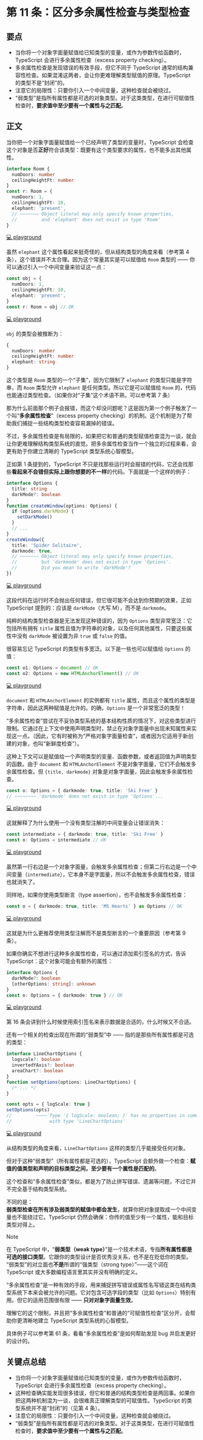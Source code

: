 # 第 11 条：区分多余属性检查与类型检查

## 要点

- 当你将一个对象字面量赋值给已知类型的变量，或作为参数传给函数时，TypeScript 会进行多余属性检查（excess property checking）。
- 多余属性检查是发现错误的有效手段，但它不同于 TypeScript 通常的结构兼容性检查。如果混淆这两者，会让你更难理解类型赋值的原理。TypeScript 的类型不是“封闭”的。
- 注意它的局限性：只要你引入一个中间变量，这种检查就会被绕过。
- “弱类型”是指所有属性都是可选的对象类型。对于这类类型，在进行可赋值性检查时，**要求值中至少要有一个属性与之匹配**。

## 正文

当你把一个对象字面量赋值给一个已经声明了类型的变量时，TypeScript 会检查这个对象是否**正好**符合该类型：既要有这个类型要求的属性，也不能多出其他属性。

```ts
interface Room {
  numDoors: number
  ceilingHeightFt: number
}
const r: Room = {
  numDoors: 1,
  ceilingHeightFt: 10,
  elephant: 'present',
  // ~~~~~~~ Object literal may only specify known properties,
  //         and 'elephant' does not exist in type 'Room'
}
```

[💻 playground](https://www.typescriptlang.org/play/?ts=5.4.5#code/JYOwLgpgTgZghgYwgAgEoHt0FtkG8BQyyIArlgCKZQDOAXMWQEbQDchySwANqAOYASEYLwAWYAGJh6pLMyhsAvvgToQ1MMij0M2ZAF487GZXQ16ARgA07TjxAChoiVOTmADNaIQuEAA4i4cHoAcl8oCGoIcGDrAHpY5AA-ZJTE5AB5RgArCAQNHkgoOC5kLDgAT2RVLkrqX1zgGEqAaxB0AHcQZDD0eqgwYAi4hKJR0cCAE2Rg7z8A6OQJ9AjidA0IAA9gdWRQZDBy+umdLGD8BTYgA)

虽然 `elephant` 这个属性看起来挺奇怪的，但从结构类型的角度来看（参考第 4 条），这个错误并不太合理。因为这个常量其实是可以赋值给 `Room` 类型的 —— 你可以通过引入一个中间变量来验证这一点：

```ts
const obj = {
  numDoors: 1,
  ceilingHeightFt: 10,
  elephant: 'present',
}
const r: Room = obj // OK
```

[💻 playground](https://www.typescriptlang.org/play/?ts=5.4.5#code/JYOwLgpgTgZghgYwgAgEoHt0FtkG8BQyyIArlgCKZQDOAXMWQEbQDchySwANqAOYASEYLwAWYAGJh6pLMyhsAvvgToQ1MMnSMAVsgC8edjMroa9AIwAadpx4gBQ0RKnJzABmtEIXCAAcRcOD0AOS+UBDUEODB1gpsKmoaUPQY2PqaOixEAPTZyADyANL4QA)

`obj` 的类型会被推断为：

```ts
{
  numDoors: number
  ceilingHeightFt: number
  elephant: string
}
```

这个类型是 `Room` 类型的一个“子集”，因为它限制了 `elephant` 的类型只能是字符串，而 `Room` 类型允许 `elephant` 是任何类型。所以它是可以赋值给 `Room` 的，代码也能通过类型检查。（如果你对“子集”这个术语不熟，可以参考第 7 条）

那为什么前面那个例子会报错，而这个却没问题呢？这是因为第一个例子触发了一个叫“**多余属性检查**”（excess property checking）的机制。这个机制是为了帮助我们捕捉一些结构类型检查容易漏掉的错误。

不过，多余属性检查是有局限的，如果把它和普通的类型赋值检查混为一谈，就会让你更难理解结构类型系统的直觉。把多余属性检查当作一个独立的过程来看，会更有助于你建立清晰的 TypeScript 类型系统心智模型。

正如第 1 条提到的，TypeScript 不只是找那些运行时会报错的代码，它还会找那些**看起来不会错但实际上跟你想要的不一样**的代码。下面就是一个这样的例子：

```ts
interface Options {
  title: string
  darkMode?: boolean
}
function createWindow(options: Options) {
  if (options.darkMode) {
    setDarkMode()
  }
  // ...
}
createWindow({
  title: 'Spider Solitaire',
  darkmode: true,
  // ~~~~~~~ Object literal may only specify known properties,
  //         but 'darkmode' does not exist in type 'Options'.
  //         Did you mean to write 'darkMode'?
})
```

[💻 playground](https://www.typescriptlang.org/play/?ts=5.4.5#code/JYOwLgpgTgZghgYwgAgEoHt0FtkG8BQyyIArlgCKZQDOAXMWQEbQDchySwANqAOYASEYLwAWYAGJh6pLMyhsAvvhgkQCMMHQhk1CGHJwoAawCy6ACYQAFAEo8S0JFiIUAeQAOGrdTzsNYLgh6ajAoPjYic0NTCwgAfnpGTEC4EEVlVXVNbQQoCDhIAHVQc3QAdyt0T2y6ZA8vEGo7AiJgGGRK6u8AOijjM0tm9iJdfWiB6xsI5CUiAHo55G7l-CVc-KKS8qsW5H9A+gByAGV3YEsoZGP0HjA4YDzDgBp2PqMsWPpQkgh8BeQAH5A4EAuqMABWEHUyFu0DgXGQWDgAE9kFouKjqO4oW1UUYQOVtO4oFVoBoINQXv8iDSaYwSGBkIc3h9LIdkKUKcR0IyIAAPYAhZCgPbI7FM+o1Q7dP6LWm08jnZDI9AkRH5bRgdDIMphSBMt4TQ5xVZTfBAA)

这段代码在运行时不会抛出任何错误，但它很可能不会达到你预期的效果，正如 TypeScript 提到的：应该是 `darkMode`（大写 M），而不是 `darkmode`。

纯粹的结构类型检查器是无法发现这种错误的，因为 `Options` 类型非常宽泛：它包括所有拥有 `title` 属性且值为字符串的对象，以及任何其他属性，只要这些属性中没有 `darkMode` 被设置为非 `true` 或 `false` 的值。

很容易忘记 TypeScript 的类型有多宽泛。以下是一些也可以赋值给 `Options` 的值：

```ts
const o1: Options = document // OK
const o2: Options = new HTMLAnchorElement() // OK
```

[💻 playground](https://www.typescriptlang.org/play/?ts=5.4.5#code/JYOwLgpgTgZghgYwgAgEoHt0FtkG8BQyyIArlgCKZQDOAXMWQEbQDchySwANqAOYASEYLwAWYAGJh6pLMyhsAvvhgkQCMMHQhk1CGHJwoAawCy6ACYQAFAEo8S0JFiIUAeQAOGrdTzsNYLgh6ajAoPjYic0NTCwgAfnpGTEC4EEV8BG8wZHQARnoPLxAfAF5kc3QEMghwFiIAenrkVwBpDKycgCYCz01i5DKQCAB3ZH4AFRMAGQBBNRF0KABRQKwasFs65EbmtqA)

`document` 和 `HTMLAnchorElement` 的实例都有 `title` 属性，而且这个属性的类型是字符串，因此这两种赋值是允许的。的确，`Options` 是一个非常宽泛的类型！

“多余属性检查”尝试在不妥协类型系统的基本结构性质的情况下，对这些类型进行限制。它通过在上下文中使用声明类型时，禁止在对象字面量中出现未知属性来实现这一点。（因此，它有时被称为“严格对象字面量检查”，或者因为它适用于新创建的对象，也叫“新鲜度检查”）。

这种上下文可以是赋值给一个声明类型的变量、函数参数，或者返回值为声明类型的函数。由于 `document` 和 `HTMLAnchorElement` 不是对象字面量，它们不会触发多余属性检查。但 `{title, darkmode}` 对象是对象字面量，因此会触发多余属性检查。

```ts
const o: Options = { darkmode: true, title: 'Ski Free' }
// ~~~~~~~~ 'darkmode' does not exist in type 'Options'...
```

[💻 playground](https://www.typescriptlang.org/play/?ts=5.4.5#code/JYOwLgpgTgZghgYwgAgEoHt0FtkG8BQyyIArlgCKZQDOAXMWQEbQDchySwANqAOYASEYLwAWYAGJh6pLMyhsAvvhgkQCMMHQhk1CGHJwoAawCy6ACYQAFAEo8S0JFiIUAeQAOGrdTzsNYLgh6ajAoPjYic0NTCwgAfnpGTEC4EEV8BG8wZHR6Dy8QHwBePGQo4yxY+lCSCAAaZH9A+gByAGUjYGRxKAgIFuQFCKIR0bGRgHoJ5AA-Ofm55Bbyo0rLAfN0CB8QdGyIAA9gEORQRoBPdxQW-M1CloA6J-wgA)

这就解释了为什么使用一个没有类型注解的中间变量会让错误消失：

```ts
const intermediate = { darkmode: true, title: 'Ski Free' }
const o: Options = intermediate // OK
```

[💻 playground](https://www.typescriptlang.org/play/?ts=5.4.5#code/JYOwLgpgTgZghgYwgAgEoHt0FtkG8BQyyIArlgCKZQDOAXMWQEbQDchySwANqAOYASEYLwAWYAGJh6pLMyhsAvvhgkQCMMHQhk1CGHJwoAawCy6ACYQAFAEo8S0JFiIUAeQAOGrdTzsNYLgh6ajAoPjYic0NTCwgAfnpGTEC4EEV8BG8wZEdoLAhzYDhIZABePGQo4yxY+lCSCAAaZH9A+gByAGUjYGRxKAgIduQFNkyQEOR0eg8vCbKc8DyCosgWIgB6DeRXAGl8IA)

虽然第一行右边是一个对象字面量，会触发多余属性检查；但第二行右边是一个中间变量（`intermediate`），它本身不是字面量，所以不会触发多余属性检查，错误也就消失了。

同样地，如果你使用类型断言（type assertion），也不会触发多余属性检查：

```ts
const o = { darkmode: true, title: 'MS Hearts' } as Options // OK
```

[💻 playground](https://www.typescriptlang.org/play/?ts=5.4.5#code/JYOwLgpgTgZghgYwgAgEoHt0FtkG8BQyyIArlgCKZQDOAXMWQEbQDchySwANqAOYASEYLwAWYAGJh6pLMyhsAvvhgkQCMMHQhk1CGHJwoAawCy6ACYQAFAEo8S0JFiIUAeQAOGrdTzsNYLgh6ajAoPjYic0NTCwgAfnpGTEC4EEV8BG8wZHRkAF48ZCjjLFj6UJIIABpkf0D6AHITAGVkQUMwagbkBWQ4Hw8vEGoWIgB6MeRXAGl8IA)

这就是为什么更推荐使用类型注解而不是类型断言的一个重要原因（参考第 9 条）。

如果你确实不想进行这种多余属性检查，可以通过添加索引签名的方式，告诉 TypeScript：这个对象可能会有额外的属性：

```ts
interface Options {
  darkMode?: boolean
  [otherOptions: string]: unknown
}
const o: Options = { darkmode: true } // OK
```

[💻 playground](https://www.typescriptlang.org/play/?ts=5.4.5#code/JYOwLgpgTgZghgYwgAgPIAczAPYgM7IDeAUMsgCZxQDWAstuRAPwBcyARttgDYRwgBuUsgDa2MAAtoGLLjxs8YKKADmAXTYBXENRDYA7oOIBfYgjlhk2NjJz5kAXiIUq1ALYMIbJZpTGBZAD0gWgA0sRAA)

第 16 条会讲到什么时候使用索引签名来表示数据是合适的，什么时候又不合适。

还有一个相关的检查出现在所谓的“弱类型”中 —— 指的是那些所有属性都是可选的类型：

```ts
interface LineChartOptions {
  logscale?: boolean
  invertedYAxis?: boolean
  areaChart?: boolean
}
function setOptions(options: LineChartOptions) {
  /* ... */
}

const opts = { logScale: true }
setOptions(opts)
//         ~~~~ Type '{ logScale: boolean; }' has no properties in common
//              with type 'LineChartOptions'
```

[💻 playground](https://www.typescriptlang.org/play/?ts=5.4.5#code/JYOwLgpgTgZghgYwgAgDKggYQBZymAeQAcxgB7EAZ2QG8AoZZAGzIHNKE4mIB+ALmQAjMmW5wQAbgbJQAN2iQAJgE0AggA9glfkJFjJ0vBDg48YHcNHGDAXzowAriASkKyShEIlyVABRlvCkoBdBAsXHxiVyoASlpkAHoAKmQAOnTkJITkOzoEILBkALBqAF54llYAZU5uATAoBxQbKQ8vaMp-EkoYqQTsxkHBgD9R4eQAFQBPIhQAchpmNhquCAFLfQkcueRcahAyZCIoAIVgCGpQZHyAWxuKOn6h5+eAd2AwbGQwGfnQ8LMUR8lDmdCAA)

从结构类型的角度来看，`LineChartOptions` 这样的类型几乎能接受任何对象。

但对于这种“弱类型”（所有属性都是可选的），TypeScript 会额外做一个检查：**赋值的值类型和声明的目标类型之间，至少要有一个属性是匹配的**。

这个检查和“多余属性检查”类似，都是为了防止拼写错误、遗漏等问题，不过它并不完全基于结构类型系统。

不同的是：  
**弱类型检查在所有涉及弱类型的赋值中都会发生**，就算你把对象提取成一个中间变量也不能绕过它。TypeScript 仍然会确保：你传的值至少有一个属性，能和目标类型对得上。

> [!NOTE]
> 在 TypeScript 中，“**弱类型（weak type）**”是一个技术术语，专指**所有属性都是可选的接口类型**。它跟你的类型设计是否优秀没关系，也不是在贬低你的类型。 “弱类型”的对立面也**不是**所谓的“强类型（strong type）”——这个词在 TypeScript 或大多数编程语言里其实并没有明确的定义。

“多余属性检查”是一种有效的手段，用来捕捉拼写错误或属性名写错这类在结构类型系统下本来会被允许的问题。它对包含可选字段的类型（比如 `Options`）特别有用。但它的适用范围很有限 —— **只对对象字面量生效**。

理解它的这个限制，并且把“多余属性检查”和普通的“可赋值性检查”区分开，会帮助你更清晰地建立 TypeScript 类型系统的心智模型。

具体例子可以参考第 61 条，看看“多余属性检查”是如何帮助发现 bug 并启发更好的设计的。

## 关键点总结

- 当你将一个对象字面量赋值给已知类型的变量，或作为参数传给函数时，TypeScript 会进行多余属性检查（excess property checking）。
- 这种检查确实能发现很多错误，但它和普通的结构类型检查是两回事。如果你把这两种机制混为一谈，会很难真正理解类型的可赋值性。TypeScript 的类型系统并不是“封闭”的（见第 4 条）。
- 注意它的局限性：只要你引入一个中间变量，这种检查就会被绕过。
- “弱类型”是指所有属性都是可选的对象类型。对于这类类型，在进行可赋值性检查时，**要求值中至少要有一个属性与之匹配**。
